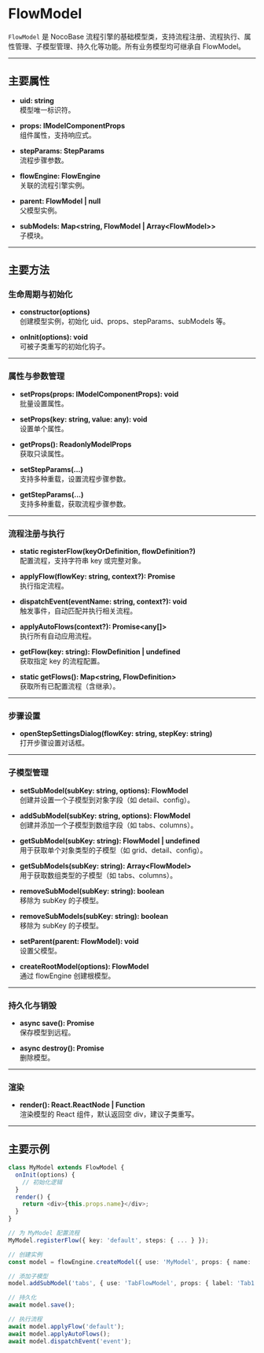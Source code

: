# FlowModel

`FlowModel` 是 NocoBase 流程引擎的基础模型类，支持流程注册、流程执行、属性管理、子模型管理、持久化等功能。所有业务模型均可继承自 FlowModel。

---

## 主要属性

- **uid: string**  
  模型唯一标识符。

- **props: IModelComponentProps**  
  组件属性，支持响应式。

- **stepParams: StepParams**  
  流程步骤参数。

- **flowEngine: FlowEngine**  
  关联的流程引擎实例。

- **parent: FlowModel \| null**  
  父模型实例。

- **subModels: Map\<string, FlowModel \| Array\<FlowModel\>\>**  
  子模块。

---

## 主要方法

### 生命周期与初始化

- **constructor(options)**  
  创建模型实例，初始化 uid、props、stepParams、subModels 等。

- **onInit(options): void**  
  可被子类重写的初始化钩子。

---

### 属性与参数管理

- **setProps(props: IModelComponentProps): void**  
  批量设置属性。

- **setProps(key: string, value: any): void**  
  设置单个属性。

- **getProps(): ReadonlyModelProps**  
  获取只读属性。

- **setStepParams(...)**  
  支持多种重载，设置流程步骤参数。

- **getStepParams(...)**  
  支持多种重载，获取流程步骤参数。

---

### 流程注册与执行

- **static registerFlow(keyOrDefinition, flowDefinition?)**  
  配置流程，支持字符串 key 或完整对象。

- **applyFlow(flowKey: string, context?): Promise<any>**  
  执行指定流程。

- **dispatchEvent(eventName: string, context?): void**  
  触发事件，自动匹配并执行相关流程。

- **applyAutoFlows(context?): Promise<any[]>**  
  执行所有自动应用流程。

- **getFlow(key: string): FlowDefinition \| undefined**  
  获取指定 key 的流程配置。

- **static getFlows(): Map<string, FlowDefinition>**  
  获取所有已配置流程（含继承）。

---

### 步骤设置

- **openStepSettingsDialog(flowKey: string, stepKey: string)**  
  打开步骤设置对话框。

---

### 子模型管理

- **setSubModel(subKey: string, options): FlowModel**  
  创建并设置一个子模型到对象字段（如 detail、config）。

- **addSubModel(subKey: string, options): FlowModel**  
  创建并添加一个子模型到数组字段（如 tabs、columns）。

- **getSubModel(subKey: string): FlowModel | undefined**  
  用于获取单个对象类型的子模型（如 grid、detail、config）。

- **getSubModels(subKey: string): Array\<FlowModel\>**  
  用于获取数组类型的子模型（如 tabs、columns）。

- **removeSubModel(subKey: string): boolean**  
  移除为 subKey 的子模型。

- **removeSubModels(subKey: string): boolean**  
  移除为 subKey 的子模型。

- **setParent(parent: FlowModel): void**  
  设置父模型。

- **createRootModel(options): FlowModel**  
  通过 flowEngine 创建根模型。

---

### 持久化与销毁

- **async save(): Promise<any>**  
  保存模型到远程。

- **async destroy(): Promise<any>**  
  删除模型。

---

### 渲染

- **render(): React.ReactNode | Function**  
  渲染模型的 React 组件，默认返回空 div，建议子类重写。

---

## 主要示例

```ts
class MyModel extends FlowModel {
  onInit(options) {
    // 初始化逻辑
  }
  render() {
    return <div>{this.props.name}</div>;
  }
}

// 为 MyModel 配置流程
MyModel.registerFlow({ key: 'default', steps: { ... } });

// 创建实例
const model = flowEngine.createModel({ use: 'MyModel', props: { name: 'Demo' } });

// 添加子模型
model.addSubModel('tabs', { use: 'TabFlowModel', props: { label: 'Tab1' } });

// 持久化
await model.save();

// 执行流程
await model.applyFlow('default');
await model.applyAutoFlows();
await model.dispatchEvent('event');
```
